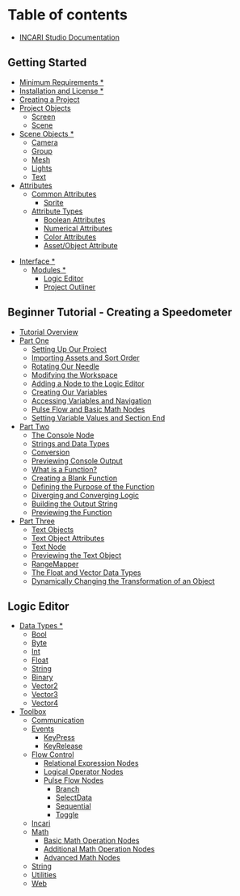 # Table of contents

* [INCARI Studio Documentation](README.md)

## Getting Started

* [Minimum Requirements \*](getting-started/requirements.md)
* [Installation and License \*](getting-started/installation.md)
* [Creating a Project](getting-started/creating-a-project.md)
* [Project Objects](getting-started/project-objects/README.md)
  * [Screen](getting-started/project-objects/screen.md)
  * [Scene](getting-started/project-objects/scene.md)
* [Scene Objects \*](getting-started/scene-objects/README.md)
  * [Camera](getting-started/scene-objects/camera.md)
  * [Group](getting-started/scene-objects/group.md)
  <!-- * [List Widget \*](getting-started/scene-objects/list-widget.md) -->
  * [Mesh](getting-started/scene-objects/mesh.md)
  * [Lights](getting-started/scene-objects/lights.md)
  <!-- * [Sprites \*](getting-started/scene-objects/sprites.md) -->
  * [Text](getting-started/scene-objects/text.md)
  <!-- * [Web Sprite \*](getting-started/scene-objects/web-sprite.md) -->
* [Attributes](getting-started/attributes/README.md)
  * [Common Attributes](getting-started/attributes/common-attributes/README.md)
    <!-- * [Transformation \*](getting-started/attributes/transformation.md) -->
    * [Sprite](getting-started/attributes/common-attributes/sprite.md)
  * [Attribute Types](getting-started/attributes/attribute-types/README.md)
    * [Boolean Attributes](getting-started/attributes/attribute-types/boolean-attributes.md)
    * [Numerical Attributes](getting-started/attributes/attribute-types/numerical-attributes.md)
    * [Color Attributes](getting-started/attributes/attribute-types/color-attributes.md)
    * [Asset/Object Attribute](getting-started/attributes/attribute-types/asset-object-attribute.md)
<!-- * [Terminology \*](getting-started/terminology.md) -->
* [Interface \*](getting-started/interface/README.md)
  <!-- * [Coordinate System \*](getting-started/interface/size-and-resolution.md) -->
  * [Modules \*](getting-started/interface/managers-editors-and-outliners/README.md)
    <!-- * [Asset Manager \*](getting-started/interface/managers-editors-and-outliners/asset-manager.md) -->
    <!-- * [Attribute Editor \*](getting-started/interface/managers-editors-and-outliners/attribute-editor.md) -->
    <!-- * [Code Editor \*](getting-started/interface/managers-editors-and-outliners/code-editor.md) -->
    <!-- * [Console \*](getting-started/interface/managers-editors-and-outliners/console.md) -->
    * [Logic Editor](getting-started/interface/managers-editors-and-outliners/logic-editor.md)
    <!-- * [Material Editor \*](getting-started/interface/managers-editors-and-outliners/material-editor.md) -->
    * [Project Outliner](getting-started/interface/managers-editors-and-outliners/project-outliner.md)
    <!-- * [Scene \*](getting-started/interface/managers-editors-and-outliners/scene.md) -->
    <!-- * [Scene Outliner \*](getting-started/interface/managers-editors-and-outliners/scene-outliner.md) -->

## Beginner Tutorial - Creating a Speedometer

* [Tutorial Overview](beginner-tutorial-creating-a-speedometer/tutorial-overview.md)
* [Part One](beginner-tutorial-creating-a-speedometer/part-one/README.md)
  * [Setting Up Our Project](beginner-tutorial-creating-a-speedometer/part-one/setting-up-our-project.md)
  * [Importing Assets and Sort Order](beginner-tutorial-creating-a-speedometer/part-one/importing-assets.md)
  * [Rotating Our Needle](beginner-tutorial-creating-a-speedometer/part-one/rotating-our-needle.md)
  * [Modifying the Workspace](beginner-tutorial-creating-a-speedometer/part-one/modifying-the-workspace.md)
  * [Adding a Node to the Logic Editor](beginner-tutorial-creating-a-speedometer/part-one/adding-a-node-to-the-logic-editor.md)
  * [Creating Our Variables](beginner-tutorial-creating-a-speedometer/part-one/creating-our-variables.md)
  * [Accessing Variables and Navigation](beginner-tutorial-creating-a-speedometer/part-one/accessing-variables-and-navigation.md)
  * [Pulse Flow and Basic Math Nodes](beginner-tutorial-creating-a-speedometer/part-one/pulse-flow-and-basic-math-nodes.md)
  * [Setting Variable Values and Section End](beginner-tutorial-creating-a-speedometer/part-one/setting-variable-values-and-section-end.md)
* [Part Two](beginner-tutorial-creating-a-speedometer/part-two/README.md)
  * [The Console Node](beginner-tutorial-creating-a-speedometer/part-two/using-console-to-debug.md)
  * [Strings and Data Types](beginner-tutorial-creating-a-speedometer/part-two/strings-and-data-types.md)
  * [Conversion](beginner-tutorial-creating-a-speedometer/part-two/conversion.md)
  * [Previewing Console Output](beginner-tutorial-creating-a-speedometer/part-two/previewing-console-output.md)
  * [What is a Function?](beginner-tutorial-creating-a-speedometer/part-two/creating-a-function.md)
  * [Creating a Blank Function](beginner-tutorial-creating-a-speedometer/part-two/creating-a-blank-function.md)
  * [Defining the Purpose of the Function](beginner-tutorial-creating-a-speedometer/part-two/defining-the-purpose-of-the-function.md)
  * [Diverging and Converging Logic](beginner-tutorial-creating-a-speedometer/part-two/creating-a-function-part-two.md)
  * [Building the Output String](beginner-tutorial-creating-a-speedometer/part-two/building-the-output-string-and-section-end.md)
  * [Previewing the Function](beginner-tutorial-creating-a-speedometer/part-two/previewing-the-function.md)
* [Part Three](beginner-tutorial-creating-a-speedometer/part-three/README.md)
  * [Text Objects](beginner-tutorial-creating-a-speedometer/part-three/text-objects.md)
  * [Text Object Attributes](beginner-tutorial-creating-a-speedometer/part-three/text-object-attributes.md)
  * [Text Node](beginner-tutorial-creating-a-speedometer/part-three/text-node.md)
  * [Previewing the Text Object](beginner-tutorial-creating-a-speedometer/part-three/previewing-the-text-object.md)
  * [RangeMapper](beginner-tutorial-creating-a-speedometer/part-three/rotating-the-needle.md)
  * [The Float and Vector Data Types](beginner-tutorial-creating-a-speedometer/part-three/the-float-and-vector-data-types.md)
  * [Dynamically Changing the Transformation of an Object](beginner-tutorial-creating-a-speedometer/part-three/dynamically-changing-the-transformation-of-an-object.md)

## Logic Editor

<!-- * [Variables \*](logic-editor/variables.md) -->
* [Data Types \*](logic-editor/data-types/README.md)
  * [Bool](logic-editor/data-types/bool.md)
  * [Byte](logic-editor/data-types/byte.md)
  * [Int](logic-editor/data-types/int.md)
  * [Float](logic-editor/data-types/float.md)
  * [String](logic-editor/data-types/string-1.md)
  * [Binary](logic-editor/data-types/binary.md)
  * [Vector2](logic-editor/data-types/vector2.md)
  * [Vector3](logic-editor/data-types/vector3.md)
  * [Vector4](logic-editor/data-types/vector4.md)
* [Toolbox](logic-editor/toolbox/README.md)
  * [Communication](logic-editor/toolbox/communication.md)
  * [Events](logic-editor/toolbox/events/README.md)
    * [KeyPress](logic-editor/toolbox/events/keypress.md)
    * [KeyRelease](logic-editor/toolbox/events/keyrelease.md)
  * [Flow Control](logic-editor/toolbox/flow-control/README.md)
    * [Relational Expression Nodes](logic-editor/toolbox/flow-control/relational-expression-nodes.md)
    * [Logical Operator Nodes](logic-editor/toolbox/flow-control/logical-operator-nodes.md)
    * [Pulse Flow Nodes](logic-editor/toolbox/flow-control/branch/README.md)
      * [Branch](logic-editor/toolbox/flow-control/branch/branch.md)
      * [SelectData](logic-editor/toolbox/flow-control/branch/selectdata.md)
      * [Sequential](logic-editor/toolbox/flow-control/branch/sequential.md)
      * [Toggle](logic-editor/toolbox/flow-control/branch/toggle.md)
  * [Incari](logic-editor/toolbox/incari.md)
  * [Math](logic-editor/toolbox/math/README.md)
    * [Basic Math Operation Nodes](logic-editor/toolbox/math/basic-math-operation-nodes.md)
    * [Additional Math Operation Nodes](logic-editor/toolbox/math/additional-math-operation-nodes.md)
    * [Advanced Math Nodes](logic-editor/toolbox/math/advanced-math-nodes.md)
  * [String](logic-editor/toolbox/string.md)
  * [Utilities](logic-editor/toolbox/utilities.md)
  * [Web](logic-editor/toolbox/web.md)


